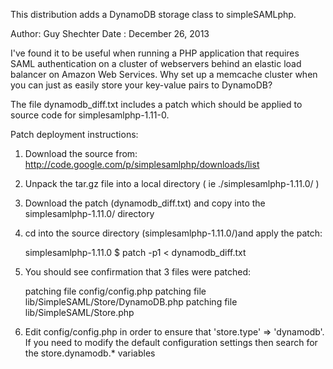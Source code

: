 
This distribution adds a DynamoDB storage class to simpleSAMLphp.

Author: Guy Shechter
Date  : December 26, 2013

I've found it to be useful when running a PHP application that requires SAML authentication on a 
cluster of webservers behind an elastic load balancer on Amazon Web Services. Why set up a memcache cluster when
you can just as easily store your key-value pairs to DynamoDB?

The file dynamodb_diff.txt includes a patch which should be applied to source code for simplesamlphp-1.11-0.

Patch deployment instructions:

1) Download the source from: http://code.google.com/p/simplesamlphp/downloads/list
2) Unpack the tar.gz file into a local directory ( ie ./simplesamlphp-1.11.0/ )
3) Download the patch (dynamodb_diff.txt) and copy into the simplesamlphp-1.11.0/ directory
3) cd into the source directory (simplesamlphp-1.11.0/)and apply the patch:

	simplesamlphp-1.11.0 $ patch -p1 < dynamodb_diff.txt

4) You should see confirmation that 3 files were patched:

	patching file config/config.php
	patching file lib/SimpleSAML/Store/DynamoDB.php
	patching file lib/SimpleSAML/Store.php

5) Edit config/config.php in order to ensure that 'store.type' => 'dynamodb'. If you need to modify the default
configuration settings then search for the store.dynamodb.* variables
